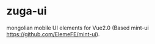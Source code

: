 # zuga-ui
mongolian mobile UI elements for Vue2.0 (Based mint-ui https://github.com/ElemeFE/mint-ui).
